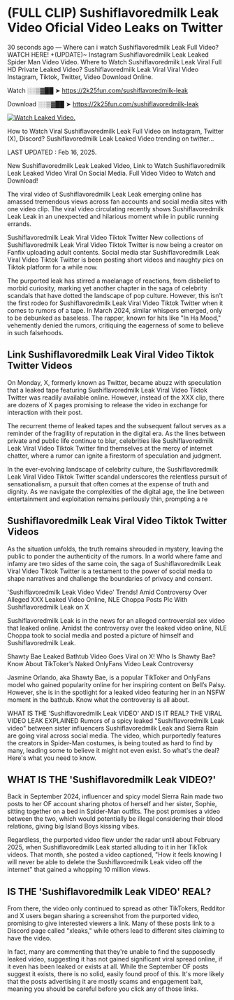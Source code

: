 # (FULL CLIP) Sushiflavoredmilk Leak Video Oficial Video Leaks on Twitter

30 seconds ago — Where can i watch Sushiflavoredmilk Leak Full Video? WATCH HERE! +(UPDATE)~ Instagram Sushiflavoredmilk Leak Leaked Spider Man Video Video. Where to Watch Sushiflavoredmilk Leak Viral Full HD Private Leaked Video? Sushiflavoredmilk Leak Viral Viral Video Instagram, Tiktok, Twitter, Video Download Online.

Watch ░░▒▓██ ➤ https://2k25fun.com/sushiflavoredmilk-leak

Download ░░▒▓██ ➤ https://2k25fun.com/sushiflavoredmilk-leak

[![Watch Leaked Video.](https://miro.medium.com/v2/resize:fit:828/format:webp/1*cilzJN44JGOrTw9NJCrNHA.gif "Watch Leaked Video")](https://2k25fun.com/sushiflavoredmilk-leak)

How to Watch Viral Sushiflavoredmilk Leak Full Video on Instagram, Twitter (X), Discord? Sushiflavoredmilk Leak Leaked Video trending on twitter...

LAST UPDATED : Feb 16, 2025.

New Sushiflavoredmilk Leak Leaked Video, Link to Watch Sushiflavoredmilk Leak Leaked Video Viral On Social Media. Full Video Video to Watch and Download!

The viral video of Sushiflavoredmilk Leak Leak emerging online has amassed tremendous views across fan accounts and social media sites with one video clip. The viral video circulating recently shows Sushiflavoredmilk Leak Leak in an unexpected and hilarious moment while in public running errands.

Sushiflavoredmilk Leak Viral Video Tiktok Twitter New collections of Sushiflavoredmilk Leak Viral Video Tiktok Twitter is now being a creator on Fanfix uploading adult contents. Social media star Sushiflavoredmilk Leak Viral Video Tiktok Twitter is been posting short videos and naughty pics on Tiktok platform for a while now.

The purported leak has stirred a maelanage of reactions, from disbelief to morbid curiosity, marking yet another chapter in the saga of celebrity scandals that have dotted the landscape of pop culture. However, this isn't the first rodeo for Sushiflavoredmilk Leak Viral Video Tiktok Twitter when it comes to rumors of a tape. In March 2024, similar whispers emerged, only to be debunked as baseless. The rapper, known for hits like "In Ha Mood," vehemently denied the rumors, critiquing the eagerness of some to believe in such falsehoods.

## Link Sushiflavoredmilk Leak Viral Video Tiktok Twitter Videos

On Monday, X, formerly known as Twitter, became abuzz with speculation that a leaked tape featuring Sushiflavoredmilk Leak Viral Video Tiktok Twitter was readily available online. However, instead of the XXX clip, there are dozens of X pages promising to release the video in exchange for interaction with their post.

The recurrent theme of leaked tapes and the subsequent fallout serves as a reminder of the fragility of reputation in the digital era. As the lines between private and public life continue to blur, celebrities like Sushiflavoredmilk Leak Viral Video Tiktok Twitter find themselves at the mercy of internet chatter, where a rumor can ignite a firestorm of speculation and judgment.

In the ever-evolving landscape of celebrity culture, the Sushiflavoredmilk Leak Viral Video Tiktok Twitter scandal underscores the relentless pursuit of sensationalism, a pursuit that often comes at the expense of truth and dignity. As we navigate the complexities of the digital age, the line between entertainment and exploitation remains perilously thin, prompting a re

##  Sushiflavoredmilk Leak Viral Video Tiktok Twitter Videos

As the situation unfolds, the truth remains shrouded in mystery, leaving the public to ponder the authenticity of the rumors. In a world where fame and infamy are two sides of the same coin, the saga of Sushiflavoredmilk Leak Viral Video Tiktok Twitter is a testament to the power of social media to shape narratives and challenge the boundaries of privacy and consent.

'Sushiflavoredmilk Leak Video Video' Trends! Amid Controversy Over Alleged XXX Leaked Video Online, NLE Choppa Posts Pic With Sushiflavoredmilk Leak on X

Sushiflavoredmilk Leak is in the news for an alleged controversial sex video that leaked online. Amidst the controversy over the leaked video online, NLE Choppa took to social media and posted a picture of himself and Sushiflavoredmilk Leak.

Shawty Bae Leaked Bathtub Video Goes Viral on X! Who Is Shawty Bae? Know About TikToker’s Naked OnlyFans Video Leak Controversy

Jasmine Orlando, aka Shawty Bae, is a popular TikToker and OnlyFans model who gained popularity online for her inspiring content on Bell’s Palsy. However, she is in the spotlight for a leaked video featuring her in an NSFW moment in the bathtub. Know what the controversy is all about.

WHAT IS THE 'Sushiflavoredmilk Leak VIDEO' AND IS IT REAL? THE VIRAL VIDEO LEAK EXPLAINED Rumors of a spicy leaked "Sushiflavoredmilk Leak video" between sister influencers Sushiflavoredmilk Leak and Sierra Rain are going viral across social media. The video, which purportedly features the creators in Spider-Man costumes, is being touted as hard to find by many, leading some to believe it might not even exist. So what's the deal? Here's what you need to know.

## WHAT IS THE 'Sushiflavoredmilk Leak VIDEO?'

Back in September 2024, influencer and spicy model Sierra Rain made two posts to her OF account sharing photos of herself and her sister, Sophie, sitting together on a bed in Spider-Man outfits. The post promises a video between the two, which would potentially be illegal considering their blood relations, giving big Island Boys kissing vibes.

Regardless, the purported video flew under the radar until about February 2025, when Sushiflavoredmilk Leak started alluding to it in her TikTok videos. That month, she posted a video captioned, "How it feels knowing I will never be able to delete the Sushiflavoredmilk Leak video off the internet" that gained a whopping 10 million views.

## IS THE 'Sushiflavoredmilk Leak VIDEO' REAL?

From there, the video only continued to spread as other TikTokers, Redditor and X users began sharing a screenshot from the purported video, promising to give interested viewers a link. Many of these posts link to a Discord page called "xleaks," while others lead to different sites claiming to have the video.

In fact, many are commenting that they're unable to find the supposedly leaked video, suggesting it has not gained significant viral spread online, if it even has been leaked or exists at all. While the September OF posts suggest it exists, there is no solid, easily found proof of this. It's more likely that the posts advertising it are mostly scams and engagement bait, meaning you should be careful before you click any of those links.